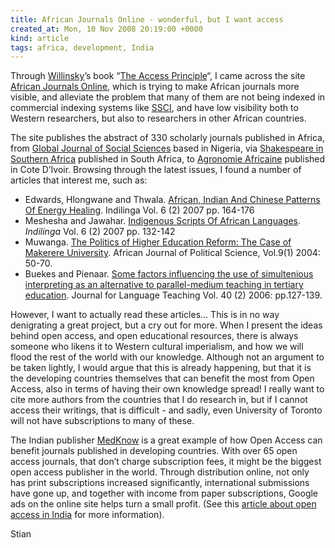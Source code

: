 ```yaml
---
title: African Journals Online - wonderful, but I want access
created_at: Mon, 10 Nov 2008 20:19:00 +0000
kind: article
tags: africa, development, India
---
```


Through
[Willinsky](http://ed.stanford.edu/suse/faculty/displayRecord.php?suid=willinsk)’s
book “[The Access Principle](http://mitpress.mit.edu/9780262232425)“, I
came across the site [African Journals Online](http://www.ajol.info/),
which is trying to make African journals more visible, and alleviate the
problem that many of them are not being indexed in commercial indexing
systems like
[SSCI](http://en.wikipedia.org/wiki/Social_Sciences_Citation_Index), and
have low visibility both to Western researchers, but also to researchers
in other African countries.

The site publishes the abstract of 330 scholarly journals published in
Africa, from [Global Journal of Social
Sciences](http://www.ajol.info/viewissue.php?jid=132&id=5155&ab=gjss)
based in Nigeria, via [Shakespeare in Southern
Africa](http://www.ajol.info/journal_index.php?jid=333&ab=SiSA)
published in South Africa, to [Agronomie
Africaine](http://www.ajol.info/journal_index.php?jid=7&ab=aga)
published in Cote D’Ivoir. Browsing through the latest issues, I found a
number of articles that interest me, such as:

-   Edwards, Hlongwane and Thwala. [African, Indian And Chinese Patterns
  Of Energy
  Healing](http://www.ajol.info/viewarticle.php?jid=160&id=40162&layout=abstract).
  Indilinga Vol. 6 (2) 2007 pp. 164-176
-   Meshesha and Jawahar. [Indigenous Scripts Of African
  Languages](http://www.ajol.info/viewarticle.php?jid=160&id=40159&layout=abstract).
  *Indilinga* Vol. 6 (2) 2007 pp. 132-142
-   Muwanga. [The Politics of Higher Education Reform: The Case of
  Makerere
  University](http://www.ajol.info/viewarticle.php?jid=174&id=19820&layout=abstract).
  African Journal of Political Science, Vol.9(1) 2004: 50-70.
-   Buekes and Pienaar. [Some factors influencing the use of
  simultenious interpreting as an alternative to parallel-medium
  teaching in tertiary
  education](http://www.ajol.info/viewarticle.php?jid=37&id=34189&layout=abstract).
  Journal for Language Teaching Vol. 40 (2) 2006: pp.127-139.

However, I want to actually read these articles… This is in no way
denigrating a great project, but a cry out for more. When I present the
ideas behind open access, and open educational resources, there is
always someone who likens it to Western cultural imperialism, and how we
will flood the rest of the world with our knowledge. Although not an
argument to be taken lightly, I would argue that this is already
happening, but that it is the developing countries themselves that can
benefit the most from Open Access, also in terms of having their own
knowledge spread! I really want to cite more authors from the countries
that I do research in, but if I cannot access their writings, that is
difficult - and sadly, even University of Toronto will not have
subscriptions to many of these.

The Indian publisher [MedKnow](http://www.medknow.com/aboutus.asp) is a
great example of how Open Access can benefit journals published in
developing countries. With over 65 open access journals, that don’t
charge subscription fees, it might be the biggest open access publisher
in the world. Through distribution online, not only has print
subscriptions increased significantly, international submissions have
gone up, and together with income from paper subscriptions, Google ads
on the online site helps turn a small profit. (See this [article about
open access in
India](http://openmed.nic.in/1599/01/Open_Access_in_India.pdf) for more
information).

Stian
